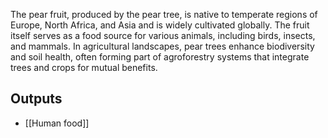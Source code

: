 The pear fruit, produced by the pear tree, is native to temperate regions of Europe, North Africa, and Asia and is widely cultivated globally. The fruit itself serves as a food source for various animals, including birds, insects, and mammals. In agricultural landscapes, pear trees enhance biodiversity and soil health, often forming part of agroforestry systems that integrate trees and crops for mutual benefits.
## Outputs
- [[Human food]]